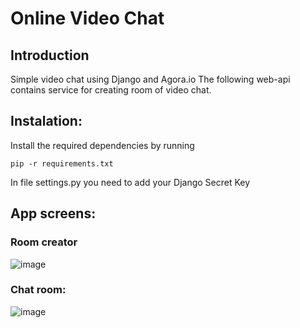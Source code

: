 # Online Video Chat
## Introduction
Simple video chat using Django and Agora.io
The following web-api contains service for creating room of video chat.
## Instalation:
Install the required dependencies by running
```
pip -r requirements.txt
```
In file settings.py you need to add your Django Secret Key

## App screens:
### Room creator
![image](https://user-images.githubusercontent.com/61821685/171208535-7bf932eb-fcd1-49d7-b2cf-561503c7f86e.png)

### Chat room:

![image](https://user-images.githubusercontent.com/61821685/171209204-7d7c9c65-8e3d-4ed0-8f1f-c50cd90aafb7.png)

